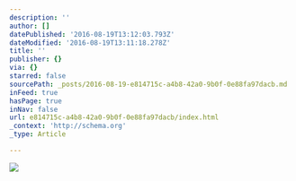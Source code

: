 ```yaml
---
description: ''
author: []
datePublished: '2016-08-19T13:12:03.793Z'
dateModified: '2016-08-19T13:11:18.278Z'
title: ''
publisher: {}
via: {}
starred: false
sourcePath: _posts/2016-08-19-e814715c-a4b8-42a0-9b0f-0e88fa97dacb.md
inFeed: true
hasPage: true
inNav: false
url: e814715c-a4b8-42a0-9b0f-0e88fa97dacb/index.html
_context: 'http://schema.org'
_type: Article

---
```

![](https://the-grid-user-content.s3-us-west-2.amazonaws.com/aea07f04-6726-42a3-abb0-ccb27fc1d748.jpg)